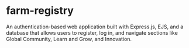 # farm-registry
An authentication-based web application built with Express.js, EJS, and a database that allows users to register, log in, and navigate sections like Global Community, Learn and Grow, and Innovation.
